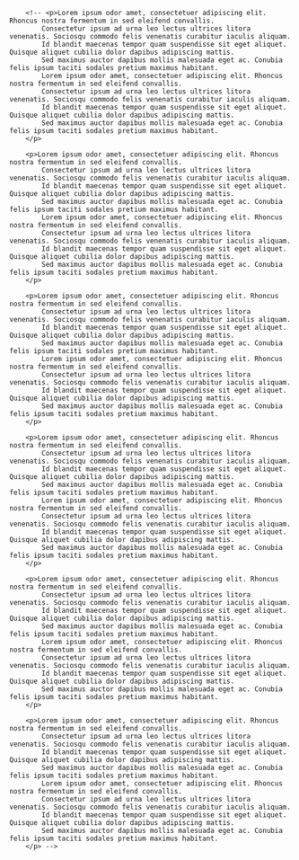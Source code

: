         <!-- <p>Lorem ipsum odor amet, consectetuer adipiscing elit. Rhoncus nostra fermentum in sed eleifend convallis.
            Consectetur ipsum ad urna leo lectus ultrices litora venenatis. Sociosqu commodo felis venenatis curabitur iaculis aliquam. 
            Id blandit maecenas tempor quam suspendisse sit eget aliquet. Quisque aliquet cubilia dolor dapibus adipiscing mattis.
            Sed maximus auctor dapibus mollis malesuada eget ac. Conubia felis ipsum taciti sodales pretium maximus habitant.
            Lorem ipsum odor amet, consectetuer adipiscing elit. Rhoncus nostra fermentum in sed eleifend convallis.
            Consectetur ipsum ad urna leo lectus ultrices litora venenatis. Sociosqu commodo felis venenatis curabitur iaculis aliquam. 
            Id blandit maecenas tempor quam suspendisse sit eget aliquet. Quisque aliquet cubilia dolor dapibus adipiscing mattis.
            Sed maximus auctor dapibus mollis malesuada eget ac. Conubia felis ipsum taciti sodales pretium maximus habitant.
        </p>

        <p>Lorem ipsum odor amet, consectetuer adipiscing elit. Rhoncus nostra fermentum in sed eleifend convallis.
            Consectetur ipsum ad urna leo lectus ultrices litora venenatis. Sociosqu commodo felis venenatis curabitur iaculis aliquam. 
            Id blandit maecenas tempor quam suspendisse sit eget aliquet. Quisque aliquet cubilia dolor dapibus adipiscing mattis.
            Sed maximus auctor dapibus mollis malesuada eget ac. Conubia felis ipsum taciti sodales pretium maximus habitant.
            Lorem ipsum odor amet, consectetuer adipiscing elit. Rhoncus nostra fermentum in sed eleifend convallis.
            Consectetur ipsum ad urna leo lectus ultrices litora venenatis. Sociosqu commodo felis venenatis curabitur iaculis aliquam. 
            Id blandit maecenas tempor quam suspendisse sit eget aliquet. Quisque aliquet cubilia dolor dapibus adipiscing mattis.
            Sed maximus auctor dapibus mollis malesuada eget ac. Conubia felis ipsum taciti sodales pretium maximus habitant.
        </p>

        <p>Lorem ipsum odor amet, consectetuer adipiscing elit. Rhoncus nostra fermentum in sed eleifend convallis.
            Consectetur ipsum ad urna leo lectus ultrices litora venenatis. Sociosqu commodo felis venenatis curabitur iaculis aliquam. 
            Id blandit maecenas tempor quam suspendisse sit eget aliquet. Quisque aliquet cubilia dolor dapibus adipiscing mattis.
            Sed maximus auctor dapibus mollis malesuada eget ac. Conubia felis ipsum taciti sodales pretium maximus habitant.
            Lorem ipsum odor amet, consectetuer adipiscing elit. Rhoncus nostra fermentum in sed eleifend convallis.
            Consectetur ipsum ad urna leo lectus ultrices litora venenatis. Sociosqu commodo felis venenatis curabitur iaculis aliquam. 
            Id blandit maecenas tempor quam suspendisse sit eget aliquet. Quisque aliquet cubilia dolor dapibus adipiscing mattis.
            Sed maximus auctor dapibus mollis malesuada eget ac. Conubia felis ipsum taciti sodales pretium maximus habitant.
        </p>

        <p>Lorem ipsum odor amet, consectetuer adipiscing elit. Rhoncus nostra fermentum in sed eleifend convallis.
            Consectetur ipsum ad urna leo lectus ultrices litora venenatis. Sociosqu commodo felis venenatis curabitur iaculis aliquam. 
            Id blandit maecenas tempor quam suspendisse sit eget aliquet. Quisque aliquet cubilia dolor dapibus adipiscing mattis.
            Sed maximus auctor dapibus mollis malesuada eget ac. Conubia felis ipsum taciti sodales pretium maximus habitant.
            Lorem ipsum odor amet, consectetuer adipiscing elit. Rhoncus nostra fermentum in sed eleifend convallis.
            Consectetur ipsum ad urna leo lectus ultrices litora venenatis. Sociosqu commodo felis venenatis curabitur iaculis aliquam. 
            Id blandit maecenas tempor quam suspendisse sit eget aliquet. Quisque aliquet cubilia dolor dapibus adipiscing mattis.
            Sed maximus auctor dapibus mollis malesuada eget ac. Conubia felis ipsum taciti sodales pretium maximus habitant.
        </p>

        <p>Lorem ipsum odor amet, consectetuer adipiscing elit. Rhoncus nostra fermentum in sed eleifend convallis.
            Consectetur ipsum ad urna leo lectus ultrices litora venenatis. Sociosqu commodo felis venenatis curabitur iaculis aliquam. 
            Id blandit maecenas tempor quam suspendisse sit eget aliquet. Quisque aliquet cubilia dolor dapibus adipiscing mattis.
            Sed maximus auctor dapibus mollis malesuada eget ac. Conubia felis ipsum taciti sodales pretium maximus habitant.
            Lorem ipsum odor amet, consectetuer adipiscing elit. Rhoncus nostra fermentum in sed eleifend convallis.
            Consectetur ipsum ad urna leo lectus ultrices litora venenatis. Sociosqu commodo felis venenatis curabitur iaculis aliquam. 
            Id blandit maecenas tempor quam suspendisse sit eget aliquet. Quisque aliquet cubilia dolor dapibus adipiscing mattis.
            Sed maximus auctor dapibus mollis malesuada eget ac. Conubia felis ipsum taciti sodales pretium maximus habitant.
        </p>

        <p>Lorem ipsum odor amet, consectetuer adipiscing elit. Rhoncus nostra fermentum in sed eleifend convallis.
            Consectetur ipsum ad urna leo lectus ultrices litora venenatis. Sociosqu commodo felis venenatis curabitur iaculis aliquam. 
            Id blandit maecenas tempor quam suspendisse sit eget aliquet. Quisque aliquet cubilia dolor dapibus adipiscing mattis.
            Sed maximus auctor dapibus mollis malesuada eget ac. Conubia felis ipsum taciti sodales pretium maximus habitant.
            Lorem ipsum odor amet, consectetuer adipiscing elit. Rhoncus nostra fermentum in sed eleifend convallis.
            Consectetur ipsum ad urna leo lectus ultrices litora venenatis. Sociosqu commodo felis venenatis curabitur iaculis aliquam. 
            Id blandit maecenas tempor quam suspendisse sit eget aliquet. Quisque aliquet cubilia dolor dapibus adipiscing mattis.
            Sed maximus auctor dapibus mollis malesuada eget ac. Conubia felis ipsum taciti sodales pretium maximus habitant.
        </p> -->
